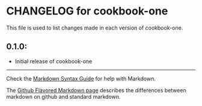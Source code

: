 # CHANGELOG for cookbook-one

This file is used to list changes made in each version of cookbook-one.

## 0.1.0:

* Initial release of cookbook-one

- - -
Check the [Markdown Syntax Guide](http://daringfireball.net/projects/markdown/syntax) for help with Markdown.

The [Github Flavored Markdown page](http://github.github.com/github-flavored-markdown/) describes the differences between markdown on github and standard markdown.
